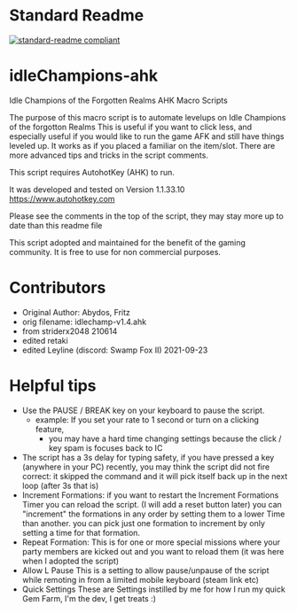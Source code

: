 # Standard Readme
[![standard-readme compliant](https://img.shields.io/badge/readme%20style-standard-brightgreen.svg?style=flat-square)](https://github.com/RichardLitt/standard-readme)

# idleChampions-ahk
Idle Champions of the Forgotten Realms AHK Macro Scripts

 The purpose of this macro script is to automate levelups on Idle Champions of the forgotton Realms
 This is useful if you want to click less, and especially useful if you would like to run the game AFK and still have things leveled up.
 It works as if you placed a familiar on the item/slot.
 There are more advanced tips and tricks in the script comments.

 This script requires AutohotKey (AHK) to run.

 It was developed and tested on Version 1.1.33.10 https://www.autohotkey.com

 Please see the comments in the top of the script, they may stay more up to date than this readme file

 This script adopted and maintained for the benefit of the gaming community.  It is free to use for non commercial purposes.

# Contributors
- Original Author: Abydos, Fritz
- orig filename: idlechamp-v1.4.ahk
- from striderx2048 210614
- edited retaki
- edited Leyline (discord: Swamp Fox II) 2021-09-23

# Helpful tips
 - 	Use the PAUSE / BREAK key on your keyboard to pause the script.
 	   - example: If you set your rate to 1 second or turn on a clicking feature,
  		 - you may have a hard time changing settings because the click / key spam is focuses back to IC
 - 	The script has a 3s delay for typing safety, if you have pressed a key (anywhere in your PC) recently, you may think the script did not fire
  		  correct: it skipped the command and it will pick itself back up in the next loop (after 3s that is)
 - 	Increment Formations:
  		  if you want to restart the Increment Formations Timer you can reload the script.  (I will add a reset button later)
  		  you can "increment" the formations in any order by setting them to a lower Time than another.
  		  you can pick just one formation to increment by only setting a time for that formation.
 - 	Repeat Formation:
  		  This is for one or more special missions where your party members are kicked out and you want to reload them (it was here when I adopted the script)
 -	Allow L Pause
  		  This is a setting to allow pause/unpause of the script while remoting in from a limited mobile keyboard (steam link etc)
 - 	Quick Settings
  		  These are Settings instilled by me for how I run my quick Gem Farm, I'm the dev, I get treats :)
